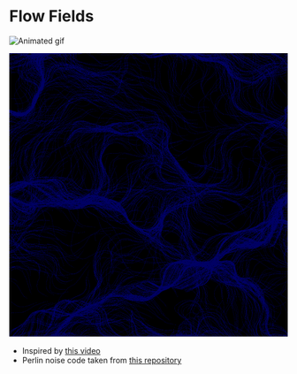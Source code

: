 # Flow Fields

![Animated gif](./Images/video.gif)

![Static image](./Images/image.png)

- Inspired by [this video](https://www.youtube.com/watch?v=na7LuZsW2UM)
- Perlin noise code taken from [this repository](https://github.com/pvigier/perlin-numpy)